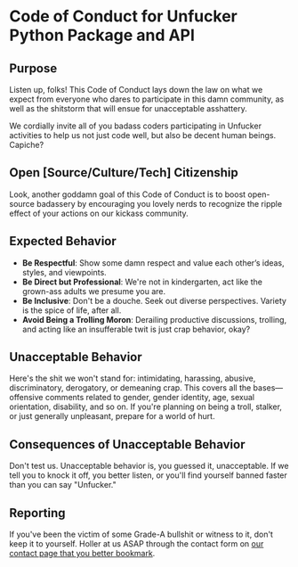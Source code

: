 # Code of Conduct for Unfucker Python Package and API

## Purpose

Listen up, folks! This Code of Conduct lays down the law on what we expect from everyone who dares to participate in this damn community, as well as the shitstorm that will ensue for unacceptable asshattery.

We cordially invite all of you badass coders participating in Unfucker activities to help us not just code well, but also be decent human beings. Capiche?

## Open [Source/Culture/Tech] Citizenship

Look, another goddamn goal of this Code of Conduct is to boost open-source badassery by encouraging you lovely nerds to recognize the ripple effect of your actions on our kickass community.

## Expected Behavior

-   **Be Respectful**: Show some damn respect and value each other’s ideas, styles, and viewpoints.
-   **Be Direct but Professional**: We're not in kindergarten, act like the grown-ass adults we presume you are.
-   **Be Inclusive**: Don't be a douche. Seek out diverse perspectives. Variety is the spice of life, after all.
-   **Avoid Being a Trolling Moron**: Derailing productive discussions, trolling, and acting like an insufferable twit is just crap behavior, okay?

## Unacceptable Behavior

Here's the shit we won't stand for: intimidating, harassing, abusive, discriminatory, derogatory, or demeaning crap. This covers all the bases—offensive comments related to gender, gender identity, age, sexual orientation, disability, and so on. If you're planning on being a troll, stalker, or just generally unpleasant, prepare for a world of hurt.

## Consequences of Unacceptable Behavior

Don't test us. Unacceptable behavior is, you guessed it, unacceptable. If we tell you to knock it off, you better listen, or you'll find yourself banned faster than you can say "Unfucker."

## Reporting

If you've been the victim of some Grade-A bullshit or witness to it, don't keep it to yourself. Holler at us ASAP through the contact form on [our contact page that you better bookmark](https://joepeterson.work/contact).

